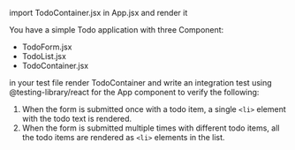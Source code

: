 import TodoContainer.jsx in App.jsx and render it

You have a simple Todo application with three Component:

- TodoForm.jsx
- TodoList.jsx
- TodoContainer.jsx

in your test file render TodoContainer and write an integration test using @testing-library/react for the App component to verify the following:

1. When the form is submitted once with a todo item, a single `<li>` element with the todo text is rendered.
2. When the form is submitted multiple times with different todo items, all the todo items are rendered as `<li>` elements in the list.
